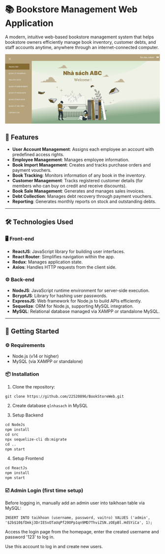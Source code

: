 # 📚 Bookstore Management Web Application

A modern, intuitive web-based bookstore management system that helps bookstore owners efficiently manage book inventory, customer debts, and staff accounts anytime, anywhere through an internet-connected computer.

<div align="center">
  <img src="assets/home.png" alt="Home" />
</div>

## 📌 Features
- **User Account Management**: Assigns each employee an account with predefined access rights.
- **Employee Management**: Manages employee information.
- **Book Import Management**: Creates and tracks purchase orders and payment vouchers.
- **Book Tracking**: Monitors information of any book in the inventory.
- **Customer Management**: Tracks registered customer details (for members who can buy on credit and receive discounts).
- **Book Sale Management**: Generates and manages sales invoices.
- **Debt Collection**: Manages debt recovery through payment vouchers.
- **Reporting**: Generates monthly reports on stock and outstanding debts.

---

## 🛠️ Technologies Used

### 🖥️ Front-end
- **ReactJS**: JavaScript library for building user interfaces.
- **React Router**: Simplifies navigation within the app.
- **Redux**: Manages application state.
- **Axios**: Handles HTTP requests from the client side.

### ⚙️ Back-end
- **NodeJS**: JavaScript runtime environment for server-side execution.
- **BcryptJS**: Library for hashing user passwords.
- **ExpressJS**: Web framework for Node.js to build APIs efficiently.
- **Sequelize**: ORM for Node.js, supporting MySQL integration.
- **MySQL**: Relational database managed via XAMPP or standalone MySQL.

---

## 🚀 Getting Started

### ⚙️ Requirements
- Node.js (v14 or higher)
- MySQL (via XAMPP or standalone)

### 📦 Installation

1. Clone the repository:
```
git clone https://github.com/22520896/BookStoreWeb.git
```

2. Create database `qlnhasach` in MySQL

3. Setup Backend
```
cd NodeJs
npm install
cd src
npx sequelize-cli db:migrate 
cd ..
npm start
```

4. Setup Frontend
```
cd ReactJs
npm install
npm start
```

### ☑️ Admin Login (first time setup)

Before logging in, manually add an admin user into taikhoan table via MySQL:
```
INSERT INTO taikhoan (username, password, vaitro) VALUES ('admin', '$2b$10$fDmkj3DrIESvOTaUqPf20OPp1qn9MD7ThviZSN.zOEpBl.HdSYiCa', 1);
```
Access the login page from the homepage, enter the created username and password '123' to log in.

Use this account to log in and create new users.
